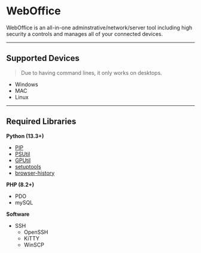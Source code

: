 # WebOffice
WebOffice is an all-in-one adminstrative/network/server tool including high security a controls and manages all of your connected devices.

***

## Supported Devices
> Due to having command lines, it only works on desktops.
* Windows
* MAC
* Linux

***

## Required Libraries

**Python (13.3+)**
* [PIP](https://github.com/pypa/pip)
* [PSUtil](https://github.com/giampaolo/psutil)
* [GPUtil](https://github.com/anderskm/gputil)
* [setuptools](https://github.com/pypa/setuptools)
* [browser-history](https://github.com/browser-history/browser-history/)

**PHP (8.2+)**
* PDO
* mySQL

**Software**
* SSH
  * OpenSSH
  * KiTTY
  * WinSCP 


